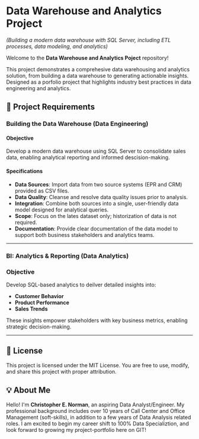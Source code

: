 # Data Warehouse and Analytics Project 
*(Building a modern data warehouse with SQL Server, including ETL processes, data modeling, and analytics)*

Welcome to the **Data Warehouse and Analytics Poject** repository! 

This project demonstrates a comprehesive data warehousing and analytics solution, from building a data warehouse to generating actionable insights. Designed as a porfolio project that highlights industry best practices in data engineering and analytics. 

## 🚀 Project Requirements

### Building the Data Warehouse (Data Engineering)

#### Obejective
Develop a modern data warehouse using SQL Server to consolidate sales data, enabling analytical reporting and informed descision-making.

#### Specifications
  - **Data Sources**: Import data from two source systems (EPR and CRM) provided as CSV files.
  - **Data Quality**: Cleanse and resolve data quality issues prior to analysis.
  - **Integration**: Combine both sources into a single, user-friendly data model designed for analytical queries.
  - **Scope**: Focus on the lates dataset only; historization of data is not required.
  - **Documentation**: Provide clear documentation of the data model to support both business stakeholders and analytics teams.

---

### BI: Analytics & Reporting (Data Analytics)

### Objective
Develop SQL-based analytics to deilver detailed insights into:
  - **Customer Behavior**
  - **Product Performance**
  - **Sales Trends**

These insights empower stakeholders with key business metrics, enabling strategic decision-making.

---

## 📃 License

This project is licensed under the MIT License. You are free to use, modify, and share this project with proper attribution.

## 💡 About Me

Hello! I'm **Christopher E. Norman**, an aspiring Data Analyst/Engineer. My professional background includes over 10 years of Call Center and Office Management (soft-skills), in addition to a few years of Data Analysis related roles. I am excited to begin my career shift to 100% Data Specializtion, and look forward to growing my project-portfolio here on GIT!
